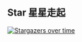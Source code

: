 




















## Star 星星走起
[![Stargazers over time](https://starchart.cc/7568168/lhz.svg?variant=adaptive)](https://starchart.cc/7568168/lhz)
